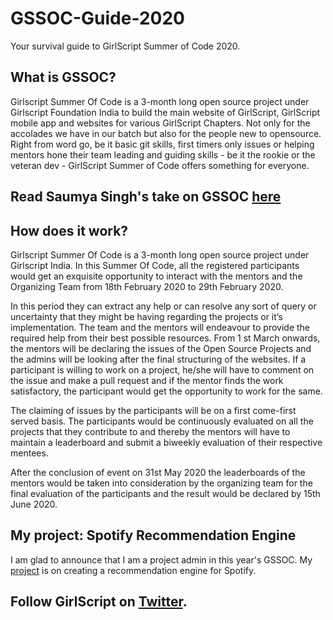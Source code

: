 # GSSOC-Guide-2020

Your survival guide to GirlScript Summer of Code 2020.

## What is GSSOC?
Girlscript Summer Of Code is a 3-month long open source project under Girlscript Foundation India to build the main website of GirlScript, GirlScript mobile app and websites for various GirlScript Chapters. Not only for the accolades we have in our batch but also for the people new to opensource. Right from word go, be it basic git skills, first timers only issues or helping mentors hone their team leading and guiding skills - be it the rookie or the veteran dev - GirlScript Summer of Code offers something for everyone.

## Read Saumya Singh's take on GSSOC [here](https://medium.com/girlscript-summer-of-code/kickstart-your-opensource-journey-with-girlsscript-dc8ec678ce02)

## How does it work?

Girlscript Summer Of Code is a 3-month long open source project under Girlscript India. In this Summer Of Code, all the registered participants would get an exquisite opportunity to interact with the mentors and the Organizing Team from 18th February 2020 to 29th February 2020.

In this period they can extract any help or can resolve any  sort of query or uncertainty that they might be having regarding the projects or it’s implementation. The team and the mentors will endeavour to provide the required help from their best possible resources. From 1 st March onwards, the mentors will be declaring  the issues of the Open Source Projects and the admins will be looking after the final structuring of the websites. If a participant is willing to work on a project, he/she will have to comment on the issue and make a pull request and if the mentor finds the work satisfactory, the participant would get the opportunity to work for the same.

The claiming of issues by the participants will be on a first come-first served basis. The participants would be continuously evaluated on all the projects that they contribute to and thereby the  mentors will have to maintain a leaderboard and submit a biweekly evaluation of their respective mentees.

After the conclusion of event on 31st May 2020 the leaderboards of the mentors would be taken into consideration by the organizing team for the final evaluation of the participants and the result would be declared by 15th June 2020.


## My project: Spotify Recommendation Engine
I am glad to announce that I am a project admin in this year's GSSOC. My [project](ucalyptus.github.io/Spotify-Recommendation-Engine/) is on creating a recommendation engine for Spotify. 

## Follow GirlScript on [Twitter](https://twitter.com/girlscriptsoc).

